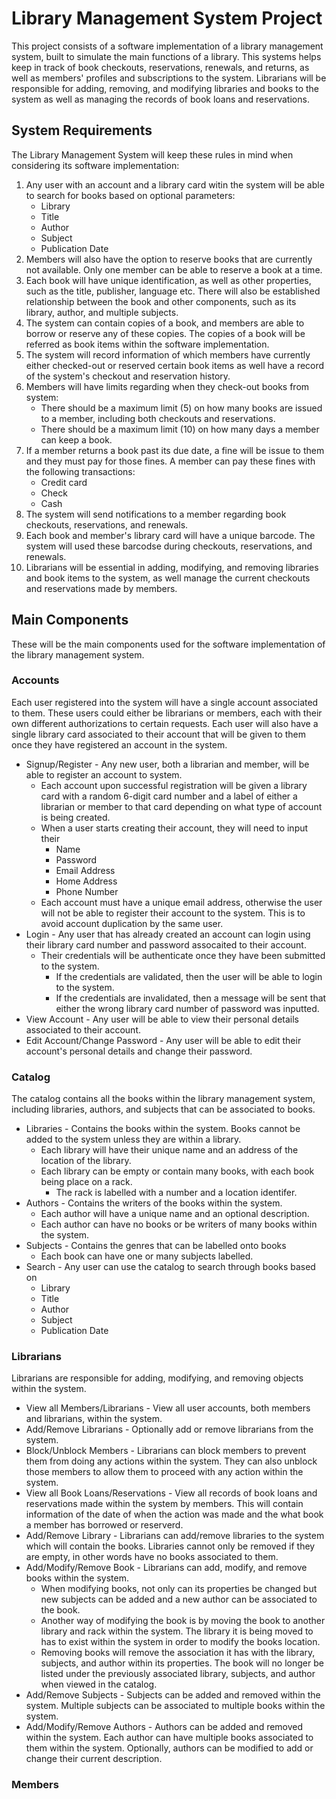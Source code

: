# Library Management System Project
This project consists of a software implementation of a library management system, built to simulate the main functions of a library. This systems helps keep in track of book checkouts, reservations, renewals, and returns, as well as members' profiles and subscriptions to the system. Librarians will be responsible for adding, removing, and modifying libraries and books to the system as well as managing the records of book loans and reservations.

## System Requirements
The Library Management System will keep these rules in mind when considering its software implementation:
1. Any user with an account and a library card witin the system will be able to search for books based on optional parameters:
   * Library
   * Title 
   * Author
   * Subject
   * Publication Date 
2. Members will also have the option to reserve books that are currently not available. Only one member can be able to reserve a book at a time.
3. Each book will have unique identification, as well as other properties, such as the title, publisher, language etc. There will also be established relationship between the book and other components, such as its library, author, and multiple subjects.
4. The system can contain copies of a book, and members are able to borrow or reserve any of these copies. The copies of a book will be referred as book items within the software implementation.
5. The system will record information of which members have currently either checked-out or reserved certain book items as well have a record of the system's checkout and reservation history.
6. Members will have limits regarding when they check-out books from system:
   * There should be a maximum limit (5) on how many books are issued to a member, including both checkouts and reservations.
   * There should be a maximum limit (10) on how many days a member can keep a book.
7. If a member returns a book past its due date, a fine will be issue to them and they must pay for those fines. A member can pay these fines with the following transactions:
   * Credit card
   * Check
   * Cash
8. The system will send notifications to a member regarding book checkouts, reservations, and renewals.
9. Each book and member's library card will have a unique barcode. The system will used these barcodse during checkouts, reservations, and renewals.
10. Librarians will be essential in adding, modifying, and removing libraries and book items to the system, as well manage the current checkouts and reservations made by members.

## Main Components
These will be the main components used for the software implementation of the library management system.

### Accounts
Each user registered into the system will have a single account associated to them. These users could either be librarians or members, each with their own different authorizations to certain requests. Each user will also have a single library card associated to their account that will be given to them once they have registered an account in the system.

* Signup/Register - Any new user, both a librarian and member, will be able to register an account to system. 
  * Each account upon successful registration will be given a library card with a random 6-digit card number and a label of either a librarian or member to that card depending on what type of account is being created. 
  * When a user starts creating their account, they will need to input their
    * Name
    * Password
    * Email Address
    * Home Address
    * Phone Number
  * Each account must have a unique email address, otherwise the user will not be able to register their account to the system. This is to avoid account duplication by the same user.
* Login - Any user that has already created an account can login using their library card number and password assocaited to their account. 
  * Their credentials will be authenticate once they have been submitted to the system. 
    * If the credentials are validated, then the user will be able to login to the system. 
    * If the credentials are invalidated, then a message will be sent that either the wrong library card number of password was inputted.
* View Account - Any user will be able to view their personal details associated to their account.
* Edit Account/Change Password - Any user will be able to edit their account's personal details and change their password.

### Catalog
The catalog contains all the books within the library management system, including libraries, authors, and subjects that can be associated to books.

* Libraries - Contains the books within the system. Books cannot be added to the system unless they are within a library.
  * Each library will have their unique name and an address of the location of the library.
  * Each library can be empty or contain many books, with each book being place on a rack. 
    * The rack is labelled with a number and a location identifer.
* Authors - Contains the writers of the books within the system.
  * Each author will have a unique name and an optional description.
  * Each author can have no books or be writers of many books within the system.
* Subjects - Contains the genres that can be labelled onto books
  * Each book can have one or many subjects labelled. 
* Search - Any user can use the catalog to search through books based on
   * Library
   * Title 
   * Author
   * Subject
   * Publication Date 

### Librarians
Librarians are responsible for adding, modifying, and removing objects within the system.

* View all Members/Librarians - View all user accounts, both members and librarians, within the system.
* Add/Remove Librarians - Optionally add or remove librarians from the system.
* Block/Unblock Members - Librarians can block members to prevent them from doing any actions within the system. They can also unblock those members to allow them to proceed with any action within the system.
* View all Book Loans/Reservations - View all records of book loans and reservations made within the system by members. This will contain information of the date of when the action was made and the what book a member has borrowed or reserverd.
* Add/Remove Library - Librarians can add/remove libraries to the system which will contain the books. Libraries cannot only be removed if they are empty, in other words have no books associated to them.
* Add/Modify/Remove Book - Librarians can add, modify, and remove books within the system.
  * When modifying books, not only can its properties be changed but new subjects can be added and a new author can be associated to the book.
  * Another way of modifying the book is by moving the book to another library and rack within the system. The library it is being moved to has to exist within the system in order to modify the books location.
  * Removing books will remove the association it has with the library, subjects, and author within its properties. The book will no longer be listed under the previously associated library, subjects, and author when viewed in the catalog.
* Add/Remove Subjects - Subjects can be added and removed within the system. Multiple subjects can be associated to multiple books within the system.
* Add/Modify/Remove Authors - Authors can be added and removed within the system. Each author can have multiple books associated to them within the system. Optionally, authors can be modified to add or change their current description.

### Members

